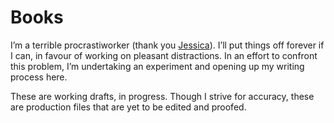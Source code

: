 Books
=====

I’m a terrible procrastiworker (thank you [Jessica](http://jessicahische.is/aprocrastiworker)). I’ll put things off forever if I can, in favour of working on pleasant distractions. In an effort to confront this problem, I’m undertaking an experiment and opening up my writing process here.

These are working drafts, in progress. Though I strive for accuracy, these are production files that are yet to be edited and proofed.